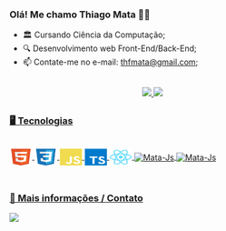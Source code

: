 
### Olá! Me chamo Thiago Mata 👋🏻

- 🏛️ Cursando Ciência da Computação;
- 🔍 Desenvolvimento web Front-End/Back-End;
- 📫 Contate-me no e-mail: thfmata@gmail.com;

##

<div align="center">
  <a href="https://github.com/thmata">
  <img height="165em" src="https://github-readme-stats.vercel.app/api?username=thmata&show_icons=true&theme=dark&include_all_commits=true&count_private=true"/>
  <img height="165em" src="https://github-readme-stats.vercel.app/api/top-langs/?username=thmata&layout=compact&langs_count=7&theme=dark"/>
</div>
  
  ##
  
  ###  🖥️ Tecnologias 
  
  <div style="display: inline_block"><br>
  <img align="center" alt="Mata-HTML" height="30" width="40" src="https://raw.githubusercontent.com/devicons/devicon/master/icons/html5/html5-original.svg">
  <img align="center" alt="Mata-CSS" height="30" width="40" src="https://raw.githubusercontent.com/devicons/devicon/master/icons/css3/css3-original.svg">
  <img align="center" alt="Mata-Js" height="30" width="40" src="https://raw.githubusercontent.com/devicons/devicon/master/icons/javascript/javascript-plain.svg">
  <img align="center" alt="Mata-Js" height="30" width="40" src="https://raw.githubusercontent.com/devicons/devicon/master/icons/typescript/typescript-plain.svg">
  <img align="center" alt="Mata-Js" height="30" width="40" src="https://raw.githubusercontent.com/devicons/devicon/master/icons/react/react-original.svg">
  <img align="center" alt="Mata-Js" height="30" width="40" src="https://cdn.jsdelivr.net/gh/devicons/devicon/icons/jquery/jquery-plain-wordmark.svg">
  <img align="center" alt="Mata-Js" height="30" width="40" src="https://cdn.jsdelivr.net/gh/devicons/devicon/icons/nodejs/nodejs-original.svg">
  
  
</div>
  <br>
  
  ##
  
  ###  📧 Mais informações / Contato
  
  <a href="https://www.linkedin.com/in/thmata" target="_blank"><img src="https://img.shields.io/badge/-LinkedIn-%230077B5?style=for-the-badge&logo=linkedin&logoColor=white" target="_blank"></a> 
